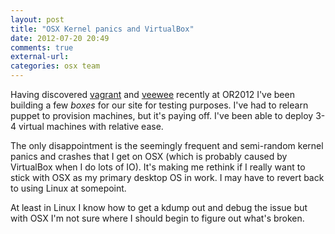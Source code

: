 ```yaml
---
layout: post
title: "OSX Kernel panics and VirtualBox"
date: 2012-07-20 20:49
comments: true
external-url: 
categories: osx team
---
```


Having discovered [vagrant](http://vagrantup.com/) and
[veewee](https://github.com/jedi4ever/veewee) recently at OR2012 I've
been building a few _boxes_ for our site for testing purposes. I've
had to relearn puppet to provision machines, but it's paying off. I've
been able to deploy 3-4 virtual machines with relative ease.

The only disappointment is the seemingly frequent and semi-random
kernel panics and crashes that I get on OSX (which is probably caused
by VirtualBox when I do lots of IO). It's making me rethink if I
really want to stick with OSX as my primary desktop OS in work. I may
have to revert back to using Linux at somepoint.

At least in Linux I know how to get a kdump out and debug the issue
but with OSX I'm not sure where I should begin to figure out what's
broken.

